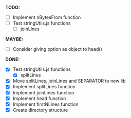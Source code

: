 **TODO:**

- [ ] Implement nBytesFrom function
- [ ] Test stringUtils.js functions
  - [ ] joinLines

**MAYBE:**

- [ ] Consider giving option as object to head()

**DONE:**
- [x] Test stringUtils.js functions
  - [x] splitLines
- [x] Move splitLines, joinLines and SEPARATOR to new lib
- [x] Implement splitLines function
- [x] Implement joinLines function
- [x] Implement head function
- [x] Implement firstNLines function
- [x] Create directory structure
